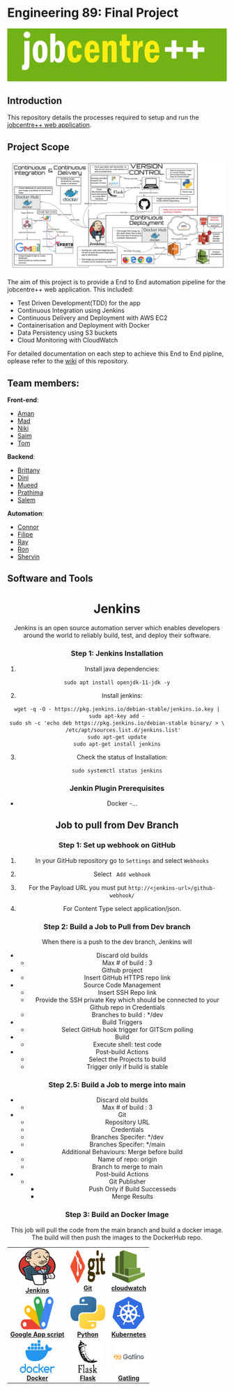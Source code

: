 # Engineering 89: Final Project 
![logo](img/logos/job_centre_logo.png)

## Introduction 

This repository details the processes required to setup and run the [jobcentre++ web application](https://github.com/engineering89-final-project/jcpp). 

## Project Scope  
![img](img/ci_cd_diagram.png)

The aim of this project is to provide a End to End automation pipeline for the jobcentre++ web application. This included:

- Test Driven Development(TDD) for the app
- Continuous Integration using Jenkins
- Continuous Delivery and Deployment with AWS EC2 
- Containerisation and Deployment with Docker 
- Data Persistency using S3 buckets
- Cloud Monitoring with CloudWatch

For detailed documentation on each step to achieve this End to End pipline, oplease refer to the [wiki](https://github.com/brittanyharrison/final_project_backend/wiki) of this repository.  

## Team members:

**Front-end**:
- [Aman](https://github.com/Ahhhh-man) 
- [Mad](https://github.com/monotiller)
- [Niki](https://github.com/NikiNikiforidi)
- [Saim](https://github.com/saim22r)
- [Tom](https://github.com/twilliams9397)

**Backend**:
- [Brittany](https://github.com/brittanyharrison)
- [Dini](https://github.com/DiniH1)
- [Mueed](https://github.com/mueed-shah)
- [Prathima](https://github.com/prathimaautomation)
- [Salem](https://github.com/SBenkhelfaSparta) 

**Automation**:
- [Connor](https://github.com/connorHayler)
- [Filipe](https://github.com/Filipe-Seixas) 
- [Ray](https://github.com/RayWLMo)
- [Ron](https://github.com/rurbonas)
- [Shervin](https://github.com/S-ghanbary98) 

## Software and Tools

<!-- ALL-TOPICS-LIST:START -->
<!-- prettier-ignore-start -->
<!-- markdownlint-disable -->
<center>
<table>
  <tr>
    <td align="center"><a href="#jenkins"><img src="img/logos/Jenkins_logo.svg.png" width="85px;" height="85px;" alt="Jenkins"/><br /><b>Jenkins</b></a></td>
    <td align="center"><a href="#git"><img src="img/logos/1280px-Git-logo.svg.png" width="80px;" height="75px;" alt="Git"/><br /><b>Git</b></a></td>
    <td align="center"><a href="#cloudwatch"><img src="img/logos/aws-cloudwatch-logo-png-transparent.png" width="75px;" height="75px;" alt="cloudwatch"/><br /><b>cloudwatch</b></a></td>

  </tr>
  <tr>
    <td align="center"><a href="#Google app scripts"><img src="img/logos/google-apps-script-logo-BDEAA5E2DF-seeklogo.com.png" width="75px;" height="75px;" alt="coding"/><br /><b>Google App script</b></a></td>
    <td align="center"><a href="#python"><img src="img/logos/1024px-Python-logo-notext.svg.png" width="80px;" height="75px;" alt="Python"/><br /><b>Python</b></a></td>
    <td align="center"><a href="#kubernetes"><img src="img/logos/1200px-Kubernetes_logo_without_workmark.svg.png" width="75px;" height="75px;" alt="kubernetes"/><br /><b>Kubernetes</b></a></td>
  </tr>
  <tr>
    <td align="center"><a href="#docker"><img src="img/logos/docker_logo.png" width="80x;" height="75px;" alt="Docker"/><br /><b>Docker</b></a></td>
    <td align="center"><a href="#flask"><img src="img/logos/flask-logo.png" width="75x;" height="75px;" alt="Flask"/><br /><b>Flask</b></a></td>
    <td align="center"><a href="#gatling"><img src="img/logos/gatling.png" width="70px;" height="75px;" alt="Gatling"/><br /><b>Gatling</b></a></td>
  </tr>
  
  
  

# Jenkins 
Jenkins is an open source automation server which enables developers around the world to reliably build, test, and deploy their software.

### Step 1: Jenkins Installation


1. Install java dependencies:

```shell
sudo apt install openjdk-11-jdk -y
```

2. Install jenkins:

```shell
wget -q -O - https://pkg.jenkins.io/debian-stable/jenkins.io.key | sudo apt-key add -
sudo sh -c 'echo deb https://pkg.jenkins.io/debian-stable binary/ > \
    /etc/apt/sources.list.d/jenkins.list'
sudo apt-get update
sudo apt-get install jenkins
```

3. Check the status of Installation:
```shell
sudo systemctl status jenkins
```
### Jenkin Plugin Prerequisites 
- Docker 
-...


## Job to pull from Dev Branch 

### Step 1: Set up webhook on GitHub

1. In your GitHub repository go to `Settings` and select `Webhooks` 

2. Select ` Add webhook` 

3. For the Payload URL you must put `http://<jenkins-url>/github-webhook/`

4. For Content Type select application/json. 

### Step 2: Build a Job to Pull from Dev branch  

When there is a push to the dev branch, Jenkins will 

- Discard old builds 
    - Max # of build : 3
- Github project
    - Insert GitHub HTTPS repo link
- Source Code Management
    - Insert SSH Repo link
    - Provide the SSH private Key which should be connected to your Github repo in Credentials
    - Branches to build : */dev
- Build Triggers
    - Select GitHub hook trigger for GITScm polling
- Build 
    - Execute shell: test code 
- Post-build Actions
    - Select the Projects to build 
    - Trigger only if build is stable

### Step 2.5: Build a Job to merge into main
- Discard old builds 
    - Max # of build : 3
- Git
    - Repository URL
    - Credentials
    - Branches Specifer: */dev
    - Branches Specifer: */main
- Additional Behaviours: Merge before build
    - Name of repo: origin
    - Branch to merge to main
- Post-build Actions
    - Git Publisher
        - Push Only if Build Successeds
        - Merge Results

### Step 3: Build an Docker Image 
This job will pull the code from the main branch and build a docker image. The build will then push the images to the DockerHub repo. 


